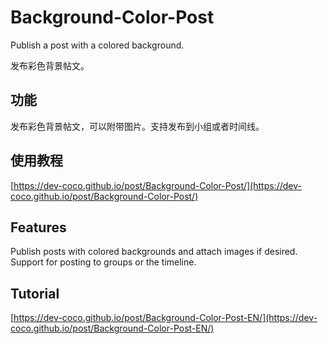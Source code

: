 # Background-Color-Post
Publish a post with a colored background.

发布彩色背景帖文。

## 功能

发布彩色背景帖文，可以附带图片。支持发布到小组或者时间线。

## 使用教程
[https://dev-coco.github.io/post/Background-Color-Post/](https://dev-coco.github.io/post/Background-Color-Post/)

## Features

Publish posts with colored backgrounds and attach images if desired. Support for posting to groups or the timeline.

## Tutorial
[https://dev-coco.github.io/post/Background-Color-Post-EN/](https://dev-coco.github.io/post/Background-Color-Post-EN/)
